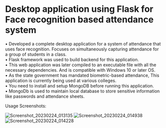 # Desktop application using Flask for Face recognition based attendance system
• Developed a complete desktop application for a system of attendance that uses face recognition. Focuses on
simultaneously capturing attendance for a group of students in a class.  
• Flask framework was used to build backend for this application.  
• This web application was later compiled to an executable file with all the necessary dependencies. And is
compatible with Windows 10 or later OS.  
• As the state government has mandated biometric-based attendance, This application is currently being used at
various colleges.  
• You need to install and setup MongoDB before running this application.   
• MongoDb is used to maintain local database to store sensitive information like passwords and attendance sheets.  

Usage Screenshots:

![Screenshot_20230224_013135](https://user-images.githubusercontent.com/49368483/221126737-614e12db-5067-43c3-8af2-72c752fa572d.png)
![Screenshot_20230224_014938](https://user-images.githubusercontent.com/49368483/221127946-bd0a1557-ea65-4759-8d95-46c807002d88.png)
![Screenshot_20230224_014228](https://user-images.githubusercontent.com/49368483/221126754-3d4aa65d-3741-4513-89db-fa6ed3872850.png)
